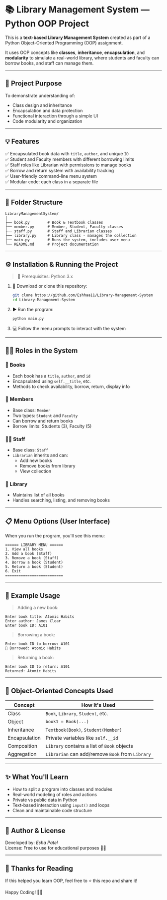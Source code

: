 # 📚 Library Management System — Python OOP Project

This is a **text-based Library Management System** created as part of a Python Object-Oriented Programming (OOP) assignment.

It uses OOP concepts like **classes**, **inheritance**, **encapsulation**, and **modularity** to simulate a real-world library, where students and faculty can borrow books, and staff can manage them.

---

## 🧠 Project Purpose

To demonstrate understanding of:
- Class design and inheritance
- Encapsulation and data protection
- Functional interaction through a simple UI
- Code modularity and organization

---

## 💡 Features

✅ Encapsulated book data with `title`, `author`, and unique `ID`  
✅ Student and Faculty members with different borrowing limits  
✅ Staff roles like Librarian with permissions to manage books  
✅ Borrow and return system with availability tracking  
✅ User-friendly command-line menu system  
✅ Modular code: each class in a separate file

---

## 📁 Folder Structure

```
LibraryManagementSystem/
│
├── book.py        # Book & Textbook classes
├── member.py      # Member, Student, Faculty classes
├── staff.py       # Staff and Librarian classes
├── library.py     # Library class - manages the collection
├── main.py        # Runs the system, includes user menu
└── README.md      # Project documentation
```

---

## ⚙️ Installation & Running the Project

> 🧪 Prerequisites: Python 3.x

1. 📅 Download or clone this repository:
   ```bash
   git clone https://github.com/Eshhaa11/Library-Management-System
   cd Library-Management-System
   ```

2. ▶️ Run the program:
   ```bash
   python main.py
   ```

3. 💻 Follow the menu prompts to interact with the system

---

## 🧑‍🎓 Roles in the System

### 📕 Books
- Each book has a `title`, `author`, and `id`
- Encapsulated using `self.__title`, etc.
- Methods to check availability, borrow, return, display info

### 👥 Members
- Base class: `Member`
- Two types: `Student` and `Faculty`
- Can borrow and return books
- Borrow limits: Students (3), Faculty (5)

### 🧑‍🎼 Staff
- Base class: `Staff`
- `Librarian` inherits and can:
  - Add new books
  - Remove books from library
  - View collection

### 🏩 Library
- Maintains list of all books
- Handles searching, listing, and removing books

---

## 📋 Menu Options (User Interface)

When you run the program, you'll see this menu:

```
====== LIBRARY MENU ======
1. View all books
2. Add a book (Staff)
3. Remove a book (Staff)
4. Borrow a book (Student)
5. Return a book (Student)
6. Exit
==========================
```

---

## 🧪 Example Usage

> Adding a new book:
```
Enter book title: Atomic Habits
Enter author: James Clear
Enter book ID: A101
```

> Borrowing a book:
```
Enter book ID to borrow: A101
📕 Borrowed: Atomic Habits
```

> Returning a book:
```
Enter book ID to return: A101
Returned: Atomic Habits
```

---

## 🧰 Object-Oriented Concepts Used

| Concept        | How It's Used                                     |
|----------------|---------------------------------------------------|
| Class          | `Book`, `Library`, `Student`, etc.                |
| Object         | `book1 = Book(...)`                               |
| Inheritance    | `Textbook(Book)`, `Student(Member)`               |
| Encapsulation  | Private variables like `self.__id`                |
| Composition    | `Library` contains a list of `Book` objects       |
| Aggregation    | `Librarian` can add/remove `Book` from `Library` |

---

## ✨ What You'll Learn

- How to split a program into classes and modules
- Real-world modeling of roles and actions
- Private vs public data in Python
- Text-based interaction using `input()` and loops
- Clean and maintainable code structure



---

## 🧾 Author & License

Developed by: *Esha Patel*  
License: Free to use for educational purposes 👨‍🏫

---

## 🙌 Thanks for Reading

If this helped you learn OOP, feel free to ⭐️ this repo and share it!

Happy Coding! 🧑‍💻

